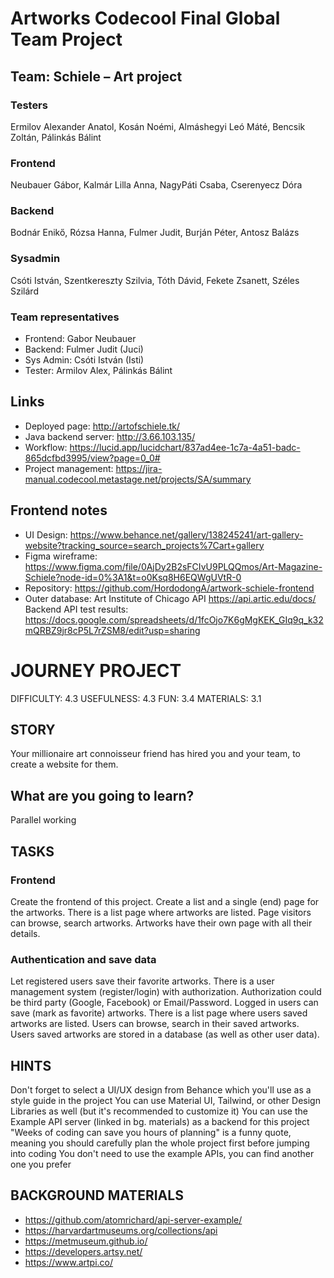 # Artworks Codecool Final Global Team Project
## Team: Schiele – Art project
### Testers
Ermilov Alexander Anatol, 
Kosán Noémi, 
Almáshegyi Leó Máté, 
Bencsik Zoltán, 
Pálinkás Bálint
### Frontend
Neubauer Gábor, 
Kalmár Lilla Anna, 
NagyPáti Csaba, 
Cserenyecz Dóra
### Backend
Bodnár Enikő, 
Rózsa Hanna, 
Fulmer Judit, 
Burján Péter, 
Antosz Balázs
### Sysadmin
Csóti István, 
Szentkereszty Szilvia, 
Tóth Dávid, 
Fekete Zsanett, 
Széles Szilárd

### Team representatives	
* Frontend: Gabor Neubauer
* Backend: Fulmer Judit (Juci)
* Sys Admin: Csóti István (Isti)
* Tester: Armilov Alex, Pálinkás Bálint

## Links
* Deployed page: http://artofschiele.tk/
* Java backend server: http://3.66.103.135/
* Workflow: https://lucid.app/lucidchart/837ad4ee-1c7a-4a51-badc-865dcfbd3995/view?page=0_0#
* Project management: https://jira-manual.codecool.metastage.net/projects/SA/summary

## Frontend notes
* UI Design: https://www.behance.net/gallery/138245241/art-gallery-website?tracking_source=search_projects%7Cart+gallery
* Figma wireframe: https://www.figma.com/file/0AjDy2B2sFCIvU9PLQQmos/Art-Magazine-Schiele?node-id=0%3A1&t=o0Ksq8H6EQWgUVtR-0
* Repository: https://github.com/HordodongA/artwork-schiele-frontend
* Outer database: Art Institute of Chicago API https://api.artic.edu/docs/
Backend API test results: https://docs.google.com/spreadsheets/d/1fcOjo7K6gMgKEK_GIq9q_k32mQRBZ9jr8cP5L7rZSM8/edit?usp=sharing


# JOURNEY PROJECT
DIFFICULTY: 4.3
USEFULNESS: 4.3
FUN: 3.4
MATERIALS: 3.1

## STORY
Your millionaire art connoisseur friend has hired you and your team, to create a website for them.

## What are you going to learn?
Parallel working

## TASKS
### Frontend
Create the frontend of this project. Create a list and a single (end) page for the artworks.
There is a list page where artworks are listed.
Page visitors can browse, search artworks.
Artworks have their own page with all their details.
### Authentication and save data
Let registered users save their favorite artworks.
There is a user management system (register/login) with authorization. Authorization could be third party (Google, Facebook) or Email/Password.
Logged in users can save (mark as favorite) artworks.
There is a list page where users saved artworks are listed.
Users can browse, search in their saved artworks. Users saved artworks are stored in a database (as well as other user data).

## HINTS
Don't forget to select a UI/UX design from Behance which you'll use as a style guide in the project
You can use Material UI, Tailwind, or other Design Libraries as well (but it's recommended to customize it)
You can use the Example API server (linked in bg. materials) as a backend for this project
"Weeks of coding can save you hours of planning" is a funny quote, meaning you should carefully plan the whole project first before jumping into coding
You don't need to use the example APIs, you can find another one you prefer

## BACKGROUND MATERIALS
* https://github.com/atomrichard/api-server-example/
* https://harvardartmuseums.org/collections/api
* https://metmuseum.github.io/
* https://developers.artsy.net/
* https://www.artpi.co/